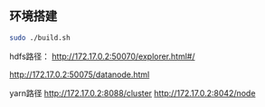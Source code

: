 
## 环境搭建

```bash 
sudo ./build.sh
```

hdfs路径：
http://172.17.0.2:50070/explorer.html#/

http://172.17.0.2:50075/datanode.html 

yarn路径
http://172.17.0.2:8088/cluster 
http://172.17.0.2:8042/node 


